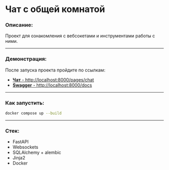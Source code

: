 # Чат с общей комнатой

### Описание:
Проект для ознакомления с вебсокетами и инструментами работы с ними.

---
### Демонстрация:
После запуска проекта пройдите по ссылкам:
+ [**Чат** - http://localhost:8000/pages/chat](http://localhost:8000/pages/chat)
+ [**Swagger** - http://localhost:8000/docs](http://localhost:8000/docs) 

---
### Как запустить:
```bash
docker compose up --build
```

---
### Стек:
+ FastAPI
+ Websockets
+ SQLAlchemy + alembic
+ Jinja2
+ Docker

